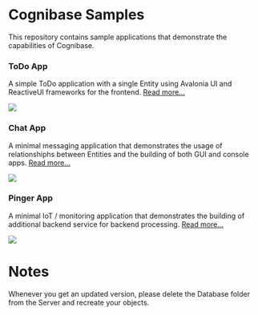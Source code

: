 # Cognibase Samples

This repository contains sample applications that demonstrate the capabilities of Cognibase.

### ToDo App

A simple ToDo application with a single Entity using Avalonia UI and ReactiveUI frameworks for the frontend. [Read more...](https://cognibase.com/docs/samples/todo-sample)

![](https://cognibase.com/assets/images/todo-app-items-f5c05f55bc4e3b4e5470b58226f126e2.png)

### Chat App

A minimal messaging application that demonstrates the usage of relationshiphs between Entities and the building of both GUI and console apps. [Read more...](https://cognibase.com/docs/samples/chat-sample)

![](https://cognibase.com/assets/images/chatapp-write-message-5ee1729f24e9b753ad127c1bc8ec8c17.png)

### Pinger App

A minimal IoT / monitoring application that demonstrates the building of additional backend service for backend processing. [Read more...](https://cognibase.com/docs/samples/pinger-sample)

![](https://cognibase.com/assets/images/pinger-app-pinging3-28ec8cbc388f5e1799cd18bb56c24bd5.png)


# Notes

Whenever you get an updated version, please delete the Database folder from the Server and recreate your objects.
